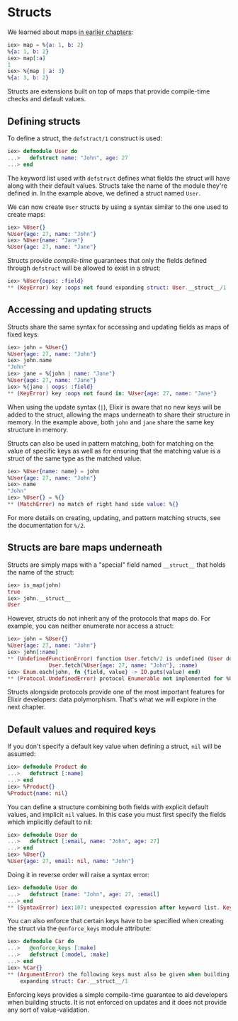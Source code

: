 <!--
  SPDX-License-Identifier: Apache-2.0
  SPDX-FileCopyrightText: 2021 The Elixir Team
-->

# Structs

We learned about maps [in earlier chapters](keywords-and-maps.md):

```elixir
iex> map = %{a: 1, b: 2}
%{a: 1, b: 2}
iex> map[:a]
1
iex> %{map | a: 3}
%{a: 3, b: 2}
```

Structs are extensions built on top of maps that provide compile-time checks and default values.

## Defining structs

To define a struct, the `defstruct/1` construct is used:

```elixir
iex> defmodule User do
...>   defstruct name: "John", age: 27
...> end
```

The keyword list used with `defstruct` defines what fields the struct will have along with their default values. Structs take the name of the module they're defined in. In the example above, we defined a struct named `User`.

We can now create `User` structs by using a syntax similar to the one used to create maps:

```elixir
iex> %User{}
%User{age: 27, name: "John"}
iex> %User{name: "Jane"}
%User{age: 27, name: "Jane"}
```

Structs provide *compile-time* guarantees that only the fields defined through `defstruct` will be allowed to exist in a struct:

```elixir
iex> %User{oops: :field}
** (KeyError) key :oops not found expanding struct: User.__struct__/1
```

## Accessing and updating structs

Structs share the same syntax for accessing and updating fields as maps of fixed keys:

```elixir
iex> john = %User{}
%User{age: 27, name: "John"}
iex> john.name
"John"
iex> jane = %{john | name: "Jane"}
%User{age: 27, name: "Jane"}
iex> %{jane | oops: :field}
** (KeyError) key :oops not found in: %User{age: 27, name: "Jane"}
```

When using the update syntax (`|`), Elixir is aware that no new keys will be added to the struct, allowing the maps underneath to share their structure in memory. In the example above, both `john` and `jane` share the same key structure in memory.

Structs can also be used in pattern matching, both for matching on the value of specific keys as well as for ensuring that the matching value is a struct of the same type as the matched value.

```elixir
iex> %User{name: name} = john
%User{age: 27, name: "John"}
iex> name
"John"
iex> %User{} = %{}
** (MatchError) no match of right hand side value: %{}
```

For more details on creating, updating, and pattern matching structs, see the documentation for `%/2`.

## Structs are bare maps underneath

Structs are simply maps with a "special" field named `__struct__` that holds the name of the struct:

```elixir
iex> is_map(john)
true
iex> john.__struct__
User
```

However, structs do not inherit any of the protocols that maps do. For example, you can neither enumerate nor access a struct:

```elixir
iex> john = %User{}
%User{age: 27, name: "John"}
iex> john[:name]
** (UndefinedFunctionError) function User.fetch/2 is undefined (User does not implement the Access behaviour)
             User.fetch(%User{age: 27, name: "John"}, :name)
iex> Enum.each(john, fn {field, value} -> IO.puts(value) end)
** (Protocol.UndefinedError) protocol Enumerable not implemented for %User{age: 27, name: "John"} of type User (a struct)
```

Structs alongside protocols provide one of the most important features for Elixir developers: data polymorphism. That's what we will explore in the next chapter.

## Default values and required keys

If you don't specify a default key value when defining a struct, `nil` will be assumed:

```elixir
iex> defmodule Product do
...>   defstruct [:name]
...> end
iex> %Product{}
%Product{name: nil}
```

You can define a structure combining both fields with explicit default values, and implicit `nil` values. In this case you must first specify the fields which implicitly default to nil:

```elixir
iex> defmodule User do
...>   defstruct [:email, name: "John", age: 27]
...> end
iex> %User{}
%User{age: 27, email: nil, name: "John"}
```

Doing it in reverse order will raise a syntax error:

```elixir
iex> defmodule User do
...>   defstruct [name: "John", age: 27, :email]
...> end
** (SyntaxError) iex:107: unexpected expression after keyword list. Keyword lists must always come last in lists and maps.
```

You can also enforce that certain keys have to be specified when creating the struct via the `@enforce_keys` module attribute:

```elixir
iex> defmodule Car do
...>   @enforce_keys [:make]
...>   defstruct [:model, :make]
...> end
iex> %Car{}
** (ArgumentError) the following keys must also be given when building struct Car: [:make]
    expanding struct: Car.__struct__/1
```

Enforcing keys provides a simple compile-time guarantee to aid developers when building structs. It is not enforced on updates and it does not provide any sort of value-validation.
